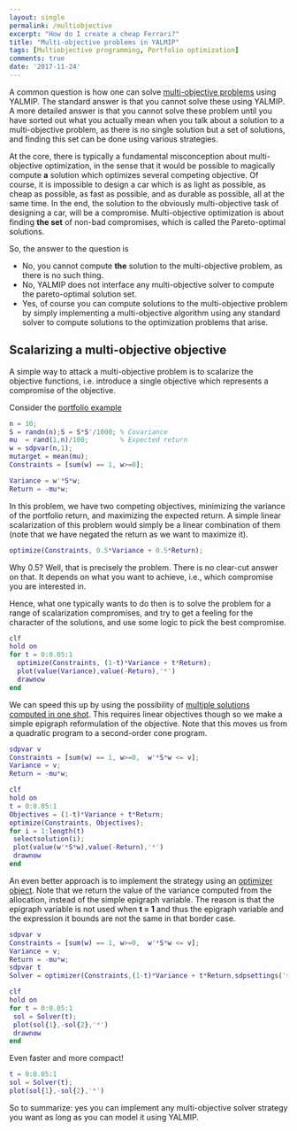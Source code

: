 ```yaml
---
layout: single
permalink: /multiobjective
excerpt: "How do I create a cheap Ferrari?"
title: "Multi-objective problems in YALMIP"
tags: [Multiobjective programming, Portfolio optimization]
comments: true
date: '2017-11-24'
---
```


A common question is how one can solve [multi-objective problems](https://en.wikipedia.org/wiki/Multi-objective_optimization) using YALMIP. The standard answer is that you cannot solve these using YALMIP. A more detailed answer is that you cannot solve these problem until you have sorted out what you actually mean when you talk about a solution to a multi-objective problem, as there is no single solution but a set of solutions, and finding this set can be done using various strategies.

At the core, there is typically a fundamental misconception about multi-objective optimization, in the sense that it would be possible to magically compute **a** solution which optimizes several competing objective. Of course, it is impossible to design a car which is as light as possible, as cheap as possible, as fast as possible, and as durable as possible, all at the same time. In the end, the solution to the obviously multi-objective task of designing a car, will be a compromise. Multi-objective optimization is about finding **the set** of non-bad compromises, which is called the Pareto-optimal solutions.

So, the answer to the question is

* No, you cannot compute **the** solution to the multi-objective problem, as there is no such thing.
* No, YALMIP does not interface any multi-objective solver to compute the pareto-optimal solution set.
* Yes, of course you can compute solutions to the multi-objective problem by simply implementing a multi-objective algorithm using any standard solver to compute solutions to the optimization problems that arise.

## Scalarizing a multi-objective objective

A simple way to attack a multi-objective problem is to scalarize the objective functions, i.e. introduce a single objective which represents a compromise of the objective. 

Consider the [portfolio example](/example/portfolio)

````matlab
n = 10;
S = randn(n);S = S*S'/1000; % Covariance
mu  = rand(1,n)/100;        % Expected return       
w = sdpvar(n,1);
mutarget = mean(mu);
Constraints = [sum(w) == 1, w>=0];

Variance = w'*S*w;
Return = -mu*w;
````

In this problem, we have two competing objectives, minimizing the variance of the portfolio return, and maximizing the expected return. A simple linear scalarization of this problem would simply be a linear combination of them (note that we have negated the return as we want to maximize it).

````matlab
optimize(Constraints, 0.5*Variance + 0.5*Return);
````

Why 0.5? Well, that is precisely the problem. There is no clear-cut answer on that. It depends on what you want to achieve, i.e., which compromise you are interested in.

Hence, what one typically wants to do then is to solve the problem for a range of scalarization compromises, and try to get a feeling for the character of the solutions, and use some logic to pick the best compromise.

````matlab
clf
hold on
for t = 0:0.05:1
  optimize(Constraints, (1-t)*Variance + t*Return);
  plot(value(Variance),value(-Return),'*')
  drawnow
end
````

We can speed this up by using the possibility of [multiple solutions computed in one shot](/multiplesolutions). This requires linear objectives though so we make a simple epigraph reformulation of the objective. Note that this moves us from a quadratic program to a second-order cone program. 

````matlab
sdpvar v
Constraints = [sum(w) == 1, w>=0,  w'*S*w <= v];
Variance = v;
Return = -mu*w;

clf
hold on
t = 0:0.05:1
Objectives = (1-t)*Variance + t*Return;
optimize(Constraints, Objectives);
for i = 1:length(t)
 selectsolution(i);
 plot(value(w'*S*w),value(-Return),'*')
 drawnow
end
````

An even better approach is to implement the strategy using an [optimizer object](/comands/optimizer). Note that we return the value of the variance computed from the allocation, instead of the simple epigraph variable. The reason is that the epigraph variable is not used when **t = 1** and thus the epigraph variable and the expression it bounds are not the same in that border case.

````matlab
sdpvar v
Constraints = [sum(w) == 1, w>=0,  w'*S*w <= v];
Variance = v;
Return = -mu*w;
sdpvar t
Solver = optimizer(Constraints,(1-t)*Variance + t*Return,sdpsettings('solver','mosek'),t,{w'*S*w,Return})

clf
hold on
for t = 0:0.05:1
 sol = Solver(t);
 plot(sol{1},-sol{2},'*')
 drawnow
end
````

Even faster and more compact!

````matlab
t = 0:0.05:1
sol = Solver(t);
plot(sol{1},-sol{2},'*')  
````

So to summarize: yes you can implement any multi-objective solver strategy you want as long as you can model it using YALMIP.
